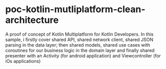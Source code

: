 # poc-kotlin-mutliplatform-clean-architecture
A proof of concept of Kotlin Multiplatform for Kotlin Developers. In this sample, i firstly cover shared API, shared network client, shared JSON parsing in the data layer; then  shared models, shared use cases with coroutines for our business logic in the domain layer and finally shared presenter with an Activity (for android application) and Viewcontroller (for iOs applications)
